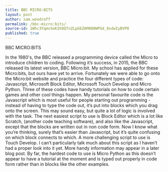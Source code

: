 ```yaml
---
title: BBC MICRO:BITS
layout: post
author: sam.woodroff
permalink: /bbc-micro:bits/
source-id: 1Whc3YqmvSoK1hOQfnZLpG6ZAM080WPGd_8sdwIyBVP0
published: true
---
```

BBC MICRO:BITS

In the 1980's, the BBC released a programming device called the Micro to introduce children to coding. Following it’s success, in 2015, the BBC released its latest version,  BBC Micro:bit. My school has applied for these Micro:bits, but ours have yet to arrive. Fortunately we were able to go onto the Micro:bit website and practice the four different types of code: Javascript, Microsoft Block Editor, Microsoft Touch Develop and Micro Python. Three of these codes have handy tutorials on how to code certain games and other cool things happen. My personal favourite code is the Javascript which is most useful for people starting out programming - instead of having to type the code out, it’s put into blocks which you drag onto the screen. This may sound easy, but quite a lot of logic is involved with the task. The next easiest script to use is Block Editor which is a lot like Scratch, (another code teaching software),  and also like the Javascript, except that the blocks are written out in non code form.  Now I know what you’re thinking, surely that’s easier than Javascript, but it’s quite confusing on which block connects to which. A more challenging script to use is Touch Develop. I can’t particularly talk much about this script as I haven’t had a proper look into it yet. More handy information may appear in a later blog post.  By far, the hardest code to use is Micro Python as this doesn’t appear to have a tutorial at the moment and is typed out properly in code form rather than in blocks like the other examples.

